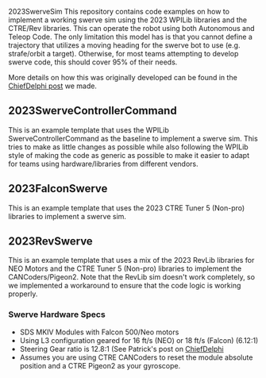 2023SwerveSim
This repository contains code examples on how to implement a working swerve sim using the 2023 WPILib libraries and the CTRE/Rev libraries. This can operate the robot using both Autonomous and Teleop Code. The only limitation this model has is that you cannot define a trajectory that utilizes a moving heading for the swerve bot to use (e.g. strafe/orbit a target). Otherwise, for most teams attempting to develop swerve code, this should cover 95% of their needs.

More details on how this was originally developed can be found in the [ChiefDelphi post](https://www.chiefdelphi.com/t/simulating-a-swerve-drive-with-the-2021-wpilib-libraries/393534) we made.

## 2023SwerveControllerCommand
This is an example template that uses the WPILib SwerveControllerCommand as the baseline to implement a swerve sim. This tries to make as little changes as possible while also following the WPILib style of making the code as generic as possible to make it easier to adapt for teams using hardware/libraries from different vendors.

## 2023FalconSwerve
This is an example template that uses the 2023 CTRE Tuner 5 (Non-pro) libraries to implement a swerve sim.

## 2023RevSwerve
This is an example template that uses a mix of the 2023 RevLib libraries for NEO Motors and the CTRE Tuner 5 (Non-pro) libraries to implement the CANCoders/Pigeon2. Note that the RevLib sim doesn't work completely, so we implemented a workaround to ensure that the code logic is working properly.

### Swerve Hardware Specs
* SDS MKIV Modules with Falcon 500/Neo motors
* Using L3 configuration geared for 16 ft/s (NEO) or 18 ft/s (Falcon)  (6.12:1)
* Steering Gear ratio is 12.8:1 (See Patrick's post on [ChiefDelphi](https://www.chiefdelphi.com/t/sds-mk3-swerve-module/388331/60)
* Assumes you are using CTRE CANCoders to reset the module absolute position and a CTRE Pigeon2 as your gyroscope.
